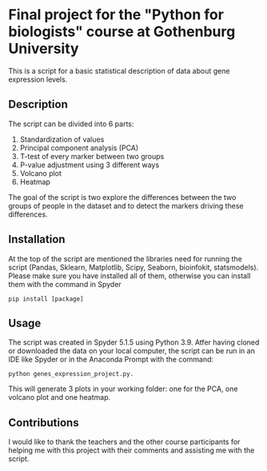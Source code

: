 # Final project for the "Python for biologists" course at Gothenburg University

This is a script for a basic statistical description of data about gene expression levels.

## Description

The script can be divided into 6 parts:
1. Standardization of values
2. Principal component analysis (PCA) 
3. T-test of every marker between two groups
4. P-value adjustment using 3 different ways
5. Volcano plot
6. Heatmap

The goal of the script is two explore the differences between the two groups of people in the dataset and to detect the markers driving these differences.

## Installation

At the top of the script are mentioned the libraries need for running the script (Pandas, Sklearn, Matplotlib, Scipy, Seaborn, bioinfokit, statsmodels). Please make sure you have installed all of them, 
otherwise you can install them with the command in Spyder

    pip install [package]

## Usage

The script was created in Spyder 5.1.5 using Python 3.9.
Atfer having cloned or downloaded the data on your local computer, the script can be run in an IDE like Spyder or in the Anaconda
Prompt with the command:

    python genes_expression_project.py. 
    
This will generate 3 plots in your working folder: one for the PCA, one volcano plot and one heatmap. 

## Contributions

I would like to thank the teachers and the other course participants for helping me with this project with their comments and assisting me with the script.

